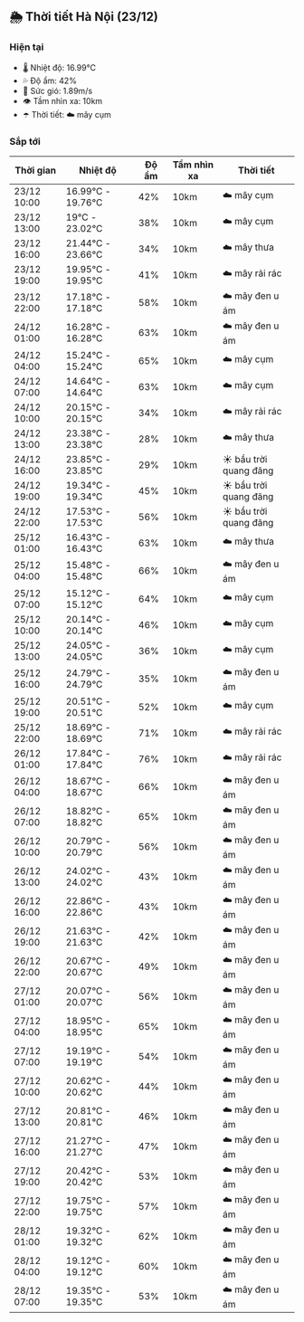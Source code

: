 ## 🌦️ Thời tiết Hà Nội (23/12)

### Hiện tại

- 🌡️ Nhiệt độ: 16.99℃
- 💦 Độ ẩm: 42%
- 💨 Sức gió: 1.89m/s
- 👁️ Tầm nhìn xa: 10km
- ☂️ Thời tiết: ☁️ mây cụm

### Sắp tới

| Thời gian | Nhiệt độ | Độ ẩm | Tầm nhìn xa | Thời tiết |
| --- | --- | --- | --- | --- |
| 23/12 10:00 | 16.99℃ - 19.76℃ | 42% | 10km | ☁️ mây cụm |
| 23/12 13:00 | 19℃ - 23.02℃ | 38% | 10km | ☁️ mây cụm |
| 23/12 16:00 | 21.44℃ - 23.66℃ | 34% | 10km | ☁️ mây thưa |
| 23/12 19:00 | 19.95℃ - 19.95℃ | 41% | 10km | ☁️ mây rải rác |
| 23/12 22:00 | 17.18℃ - 17.18℃ | 58% | 10km | ☁️ mây đen u ám |
| 24/12 01:00 | 16.28℃ - 16.28℃ | 63% | 10km | ☁️ mây đen u ám |
| 24/12 04:00 | 15.24℃ - 15.24℃ | 65% | 10km | ☁️ mây cụm |
| 24/12 07:00 | 14.64℃ - 14.64℃ | 63% | 10km | ☁️ mây cụm |
| 24/12 10:00 | 20.15℃ - 20.15℃ | 34% | 10km | ☁️ mây rải rác |
| 24/12 13:00 | 23.38℃ - 23.38℃ | 28% | 10km | ☁️ mây thưa |
| 24/12 16:00 | 23.85℃ - 23.85℃ | 29% | 10km | ☀️ bầu trời quang đãng |
| 24/12 19:00 | 19.34℃ - 19.34℃ | 45% | 10km | ☀️ bầu trời quang đãng |
| 24/12 22:00 | 17.53℃ - 17.53℃ | 56% | 10km | ☀️ bầu trời quang đãng |
| 25/12 01:00 | 16.43℃ - 16.43℃ | 63% | 10km | ☁️ mây thưa |
| 25/12 04:00 | 15.48℃ - 15.48℃ | 66% | 10km | ☁️ mây đen u ám |
| 25/12 07:00 | 15.12℃ - 15.12℃ | 64% | 10km | ☁️ mây cụm |
| 25/12 10:00 | 20.14℃ - 20.14℃ | 46% | 10km | ☁️ mây cụm |
| 25/12 13:00 | 24.05℃ - 24.05℃ | 36% | 10km | ☁️ mây cụm |
| 25/12 16:00 | 24.79℃ - 24.79℃ | 35% | 10km | ☁️ mây đen u ám |
| 25/12 19:00 | 20.51℃ - 20.51℃ | 52% | 10km | ☁️ mây cụm |
| 25/12 22:00 | 18.69℃ - 18.69℃ | 71% | 10km | ☁️ mây rải rác |
| 26/12 01:00 | 17.84℃ - 17.84℃ | 76% | 10km | ☁️ mây rải rác |
| 26/12 04:00 | 18.67℃ - 18.67℃ | 66% | 10km | ☁️ mây đen u ám |
| 26/12 07:00 | 18.82℃ - 18.82℃ | 65% | 10km | ☁️ mây đen u ám |
| 26/12 10:00 | 20.79℃ - 20.79℃ | 56% | 10km | ☁️ mây đen u ám |
| 26/12 13:00 | 24.02℃ - 24.02℃ | 43% | 10km | ☁️ mây đen u ám |
| 26/12 16:00 | 22.86℃ - 22.86℃ | 43% | 10km | ☁️ mây đen u ám |
| 26/12 19:00 | 21.63℃ - 21.63℃ | 42% | 10km | ☁️ mây đen u ám |
| 26/12 22:00 | 20.67℃ - 20.67℃ | 49% | 10km | ☁️ mây đen u ám |
| 27/12 01:00 | 20.07℃ - 20.07℃ | 56% | 10km | ☁️ mây đen u ám |
| 27/12 04:00 | 18.95℃ - 18.95℃ | 65% | 10km | ☁️ mây đen u ám |
| 27/12 07:00 | 19.19℃ - 19.19℃ | 54% | 10km | ☁️ mây đen u ám |
| 27/12 10:00 | 20.62℃ - 20.62℃ | 44% | 10km | ☁️ mây đen u ám |
| 27/12 13:00 | 20.81℃ - 20.81℃ | 46% | 10km | ☁️ mây đen u ám |
| 27/12 16:00 | 21.27℃ - 21.27℃ | 47% | 10km | ☁️ mây đen u ám |
| 27/12 19:00 | 20.42℃ - 20.42℃ | 53% | 10km | ☁️ mây đen u ám |
| 27/12 22:00 | 19.75℃ - 19.75℃ | 57% | 10km | ☁️ mây đen u ám |
| 28/12 01:00 | 19.32℃ - 19.32℃ | 62% | 10km | ☁️ mây đen u ám |
| 28/12 04:00 | 19.12℃ - 19.12℃ | 60% | 10km | ☁️ mây đen u ám |
| 28/12 07:00 | 19.35℃ - 19.35℃ | 53% | 10km | ☁️ mây đen u ám |
